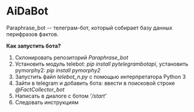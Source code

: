 # AiDaBot

Paraphrase_bot -- телеграм-бот, который собирает базу данных перифразов фактов.

<b> Как запустить бота? </b>

1. Склонировать репозиторий <i>Paraphrase_bot</i>
2. Установить модуль telebot: <i>pip install pytelegrambotapi</i>, установить pymorphy2: <i>pip install pymorphy2</i>
3. Запустить файл <i>telebot_n.py</i> с помощью интерпретатора Python 3
4. Зайти в telegram и добавить бота: ввести в поисковой строке <i>@FactCollector_bot</i>
5. Написать в диалоге с ботом <i>'/start'</i>
6. Следовать инструкциям

